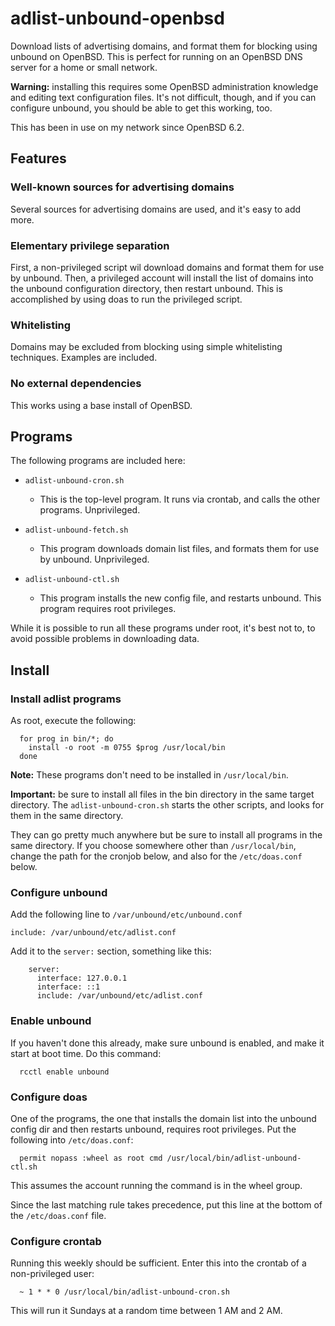 # adlist-unbound-openbsd

Download lists of advertising domains, and format them for blocking
using unbound on OpenBSD. This is perfect for running on an OpenBSD
DNS server for a home or small network.

**Warning:** installing this requires some OpenBSD administration
knowledge and editing text configuration files. It's not difficult,
though, and if you can configure unbound, you should be able to get
this working, too.

This has been in use on my network since OpenBSD 6.2.


## Features

### Well-known sources for advertising domains

Several sources for advertising domains are used, and it's easy to add
more.

### Elementary privilege separation

First, a non-privileged script wil download domains and format them
for use by unbound. Then, a privileged account will install the list
of domains into the unbound configuration directory, then restart
unbound. This is accomplished by using doas to run the privileged
script.

### Whitelisting

Domains may be excluded from blocking using simple whitelisting
techniques. Examples are included.

### No external dependencies

This works using a base install of OpenBSD.

## Programs

The following programs are included here:

* ```adlist-unbound-cron.sh```

  - This is the top-level program. It runs via crontab, and calls the
    other programs. Unprivileged.

* ```adlist-unbound-fetch.sh```

  - This program downloads domain list files, and formats them for use
    by unbound. Unprivileged.

* ```adlist-unbound-ctl.sh```

  - This program installs the new config file, and restarts
    unbound. This program requires root privileges.

While it is possible to run all these programs under root, it's best
not to, to avoid possible problems in downloading data.


## Install

### Install adlist programs

As root, execute the following:

      for prog in bin/*; do
        install -o root -m 0755 $prog /usr/local/bin
      done

**Note:** These programs don't need to be installed in
  ```/usr/local/bin```.

**Important:** be sure to install all files in the bin directory in
the same target directory. The ```adlist-unbound-cron.sh``` starts the
other scripts, and looks for them in the same directory.

They can go pretty much anywhere but be sure to install all programs
in the same directory. If you choose somewhere other than
```/usr/local/bin```, change the path for the cronjob below, and also
for the ```/etc/doas.conf``` below.

### Configure unbound

Add the following line to ```/var/unbound/etc/unbound.conf```

    include: /var/unbound/etc/adlist.conf

Add it to the ```server:``` section, something like this:

        server:
          interface: 127.0.0.1
          interface: ::1
          include: /var/unbound/etc/adlist.conf

### Enable unbound

If you haven't done this already, make sure unbound is enabled, and
make it start at boot time. Do this command:

      rcctl enable unbound

### Configure doas

One of the programs, the one that installs the domain list into the
unbound config dir and then restarts unbound, requires root
privileges. Put the following into ```/etc/doas.conf```:

      permit nopass :wheel as root cmd /usr/local/bin/adlist-unbound-ctl.sh

This assumes the account running the command is in the wheel group.

Since the last matching rule takes precedence, put this line at the
bottom of the ```/etc/doas.conf``` file.

### Configure crontab

Running this weekly should be sufficient. Enter this into the crontab
of a non-privileged user:

      ~ 1 * * 0 /usr/local/bin/adlist-unbound-cron.sh

This will run it Sundays at a random time between 1 AM and 2 AM.
